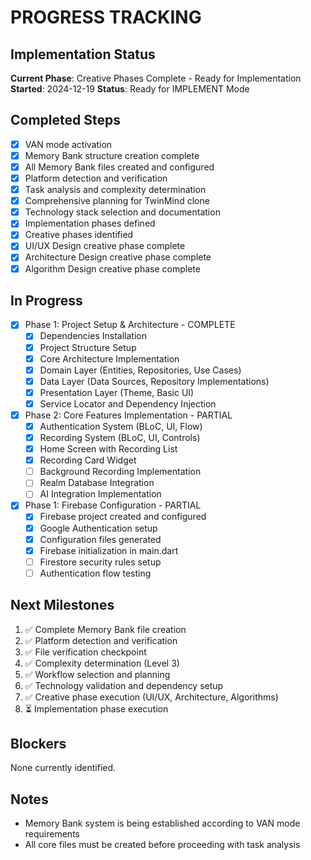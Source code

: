 # PROGRESS TRACKING

## Implementation Status
**Current Phase**: Creative Phases Complete - Ready for Implementation
**Started**: 2024-12-19
**Status**: Ready for IMPLEMENT Mode

## Completed Steps
- [x] VAN mode activation
- [x] Memory Bank structure creation complete
- [x] All Memory Bank files created and configured
- [x] Platform detection and verification
- [x] Task analysis and complexity determination
- [x] Comprehensive planning for TwinMind clone
- [x] Technology stack selection and documentation
- [x] Implementation phases defined
- [x] Creative phases identified
- [x] UI/UX Design creative phase complete
- [x] Architecture Design creative phase complete
- [x] Algorithm Design creative phase complete

## In Progress
- [x] Phase 1: Project Setup & Architecture - COMPLETE
  - [x] Dependencies Installation
  - [x] Project Structure Setup
  - [x] Core Architecture Implementation
  - [x] Domain Layer (Entities, Repositories, Use Cases)
  - [x] Data Layer (Data Sources, Repository Implementations)
  - [x] Presentation Layer (Theme, Basic UI)
  - [x] Service Locator and Dependency Injection
- [x] Phase 2: Core Features Implementation - PARTIAL
  - [x] Authentication System (BLoC, UI, Flow)
  - [x] Recording System (BLoC, UI, Controls)
  - [x] Home Screen with Recording List
  - [x] Recording Card Widget
  - [ ] Background Recording Implementation
  - [ ] Realm Database Integration
  - [ ] AI Integration Implementation
- [x] Phase 1: Firebase Configuration - PARTIAL
  - [x] Firebase project created and configured
  - [x] Google Authentication setup
  - [x] Configuration files generated
  - [x] Firebase initialization in main.dart
  - [ ] Firestore security rules setup
  - [ ] Authentication flow testing

## Next Milestones
1. ✅ Complete Memory Bank file creation
2. ✅ Platform detection and verification
3. ✅ File verification checkpoint
4. ✅ Complexity determination (Level 3)
5. ✅ Workflow selection and planning
6. ✅ Technology validation and dependency setup
7. ✅ Creative phase execution (UI/UX, Architecture, Algorithms)
8. ⏳ Implementation phase execution

## Blockers
None currently identified.

## Notes
- Memory Bank system is being established according to VAN mode requirements
- All core files must be created before proceeding with task analysis
